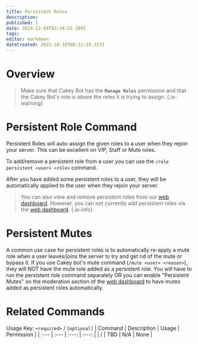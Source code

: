 ```yaml
---
title: Persistent Roles
description: 
published: 1
date: 2024-12-04T03:34:52.209Z
tags: 
editor: markdown
dateCreated: 2022-10-18T08:12:19.317Z
---
```


# Overview

> Make sure that Cakey Bot has the **`Manage Roles`** permission and that the Cakey Bot's role is _above_ the roles it is trying to assign.
{.is-warning}

# Persistent Role Command

Persistent Roles will auto-assign the given roles to a user when they rejoin your server. This can be excellent on VIP, Staff or Mute roles.

To add/remove a persistent role from a user you can use the `/role persistent <user> <role>` command.

After you have added some persistent roles to a user, they will be automatically applied to the user when they rejoin your server.

> You can also view and remove persistent roles from our [web dashboard](https://cakey.bot/dashboard/public). However, you can not currently add persistent roles via the [web dashboard](https://cakey.bot/dashboard/public).
{.is-info}

# Persistent Mutes

A common use case for persistent roles is to automatically re-apply a mute role when a user leaves/joins the server to try and get rid of the mute or bypass it. If you use Cakey bot's mute command \(`/mute <user> <reason>`\), they will NOT have the mute role added as a persistent role. You will have to run the persistent role command separately OR you can enable "Persistent Mutes" on the moderation section of the [web dashboard](https://cakey.bot/dashboard/public) to have mutes added as persistent roles automatically.

# Related Commands
Usage Key: `<required>` / `[optional]`
| Command | Description | Usage | Permission |
| :--- | :--- | :---: | :---: |
| / | TBD | N/A | None | 